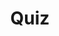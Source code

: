 ---
title: "Quiz"
passing_percentage: 70
layout: "test"
type: "test"
questions:
  - id: "q1"
    text: "What label is recommended for this tutorial to prevent tutorial resources from mixing with other resources?"
    type: "single-answer"
    marks: 2
    options:
      - id: "a"
        text: "app:wordpress"
      - id: "b"
        text: "dev:tutorial"
        is_correct: true
      - id: "c"
        text: "env:production"
      - id: "d"
        text: "tier:frontend"
  - id: "q2"
    text: "What benefits does the Group Components functionality provide?"
    type: "multiple-answers"
    marks: 2
    options:
      - id: "a"
        text: "Visualizing relationships between resources"
        is_correct: true
      - id: "b"
        text: "Making it easier to manage resources"
        is_correct: true
      - id: "c"
        text: "Automatically scaling applications"
      - id: "d"
        text: "Reducing deployment costs"
  - id: "q3"
    text: "What metadata is used for component grouping?"
    type: "short_answer" 
    marks: 2
    correct_answer: "Labels" 
---